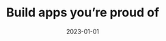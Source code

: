 ---
title: "Build apps you’re proud of"
description: "Budibase saves teams 100s of hours building internal tools. Whether you're building an admin panel, or a supplier portal, Budibase makes it super-simple to build apps you're proud of, incredibly fast."
type: platform/features/design
layout: single
date: 2023-01-01
images: ["/banner-gradient.jpg"]
---